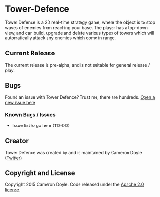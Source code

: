 # Tower-Defence

Tower Defence is a 2D real-time strategy game, where the object is to stop waves of enemies from reaching your base. The player has a top-down view, and can build, upgrade and delete various types of towers which will automatically attack any enemies which come in range.

## Current Release

The current release is pre-alpha, and is not suitable for general release / play.

## Bugs

Found an issue with Tower Defence? Trust me, there are hundreds. [Open a new issue here](https://github.com/CameronD17/Tower-Defence/issues)

### Known Bugs / Issues

* Issue list to go here (TO-DO)

## Creator

Tower Defence was created by and is maintained by Cameron Doyle ([Twitter](https://twitter.com/CameronD17))

## Copyright and License

Copyright 2015 Cameron Doyle. Code released under the [Apache 2.0 license](https://github.com/CameronD17/Tower-Defence/blob/master/LICENSE).

